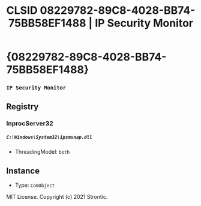 ﻿---
title: "CLSID 08229782-89C8-4028-BB74-75BB58EF1488 | IP Security Monitor"
excerpt: What is COM-Object CLSID 08229782-89C8-4028-BB74-75BB58EF1488?
---

# {08229782-89C8-4028-BB74-75BB58EF1488}

### `IP Security Monitor`

## Registry


### InprocServer32

##### `C:\Windows\System32\ipsmsnap.dll`
* ThreadingModel: `both`

## Instance

* Type: `ComObject`

MIT License. Copyright (c) 2021 Strontic.


